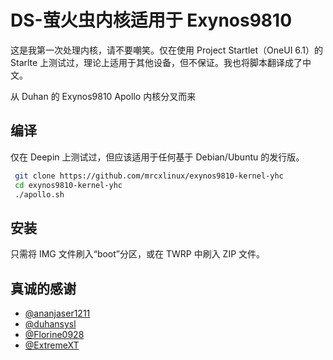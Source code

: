 
# DS-萤火虫内核适用于 Exynos9810

这是我第一次处理内核，请不要嘲笑。仅在使用 Project Startlet（OneUI 6.1）的 Starlte 上测试过，理论上适用于其他设备，但不保证。我也将脚本翻译成了中文。

从 Duhan 的 Exynos9810 Apollo 内核分叉而来
## 编译
仅在 Deepin 上测试过，但应该适用于任何基于 Debian/Ubuntu 的发行版。

```bash
 git clone https://github.com/mrcxlinux/exynos9810-kernel-yhc
 cd exynos9810-kernel-yhc
 ./apollo.sh
```
## 安装
只需将 IMG 文件刷入“boot”分区，或在 TWRP 中刷入 ZIP 文件。

## 真诚的感谢

- [@ananjaser1211](https://https://github.com/ananjaser1211)
- [@duhansysl](https://github.com/duhansysl)
- [@Florine0928](https://www.github.com/Florine0928)
- [@ExtremeXT](https://github.com/ExtremeXT)
